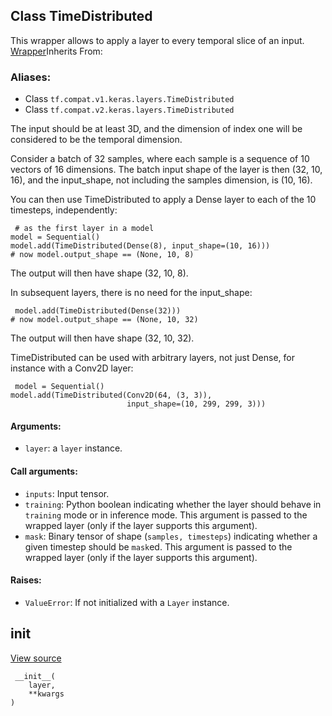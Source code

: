 ## Class TimeDistributed

This wrapper allows to apply a layer to every temporal slice of an input.
[Wrapper](https://www.tensorflow.org/api_docs/python/tf/keras/layers/Wrapper)Inherits From: 

### Aliases:
- Class `tf.compat.v1.keras.layers.TimeDistributed`
- Class `tf.compat.v2.keras.layers.TimeDistributed`

The input should be at least 3D, and the dimension of index one will be considered to be the temporal dimension.

Consider a batch of 32 samples, where each sample is a sequence of 10 vectors of 16 dimensions. The batch input shape of the layer is then (32, 10, 16), and the input_shape, not including the samples dimension, is (10, 16).

You can then use TimeDistributed to apply a Dense layer to each of the 10 timesteps, independently:

```
 # as the first layer in a model
model = Sequential()
model.add(TimeDistributed(Dense(8), input_shape=(10, 16)))
# now model.output_shape == (None, 10, 8)
```

The output will then have shape (32, 10, 8).

In subsequent layers, there is no need for the input_shape:

```
 model.add(TimeDistributed(Dense(32)))
# now model.output_shape == (None, 10, 32)
```

The output will then have shape (32, 10, 32).

TimeDistributed can be used with arbitrary layers, not just Dense, for instance with a Conv2D layer:

```
 model = Sequential()
model.add(TimeDistributed(Conv2D(64, (3, 3)),
                          input_shape=(10, 299, 299, 3)))
```
#### Arguments:
- `layer`: a `layer` instance.
#### Call arguments:
- `inputs`: Input tensor.
- `training`: Python boolean indicating whether the layer should behave in `training` mode or in inference mode. This argument is passed to the wrapped layer (only if the layer supports this argument).
- `mask`: Binary tensor of shape (`samples, timesteps`) indicating whether a given timestep should be `mask`ed. This argument is passed to the wrapped layer (only if the layer supports this argument).
#### Raises:
- `ValueError`: If not initialized with a `Layer` instance.
## __init__
[View source](https://github.com/tensorflow/tensorflow/blob/r2.0/tensorflow/python/keras/layers/wrappers.py#L147-L159)


```
 __init__(
    layer,
    **kwargs
)
```
